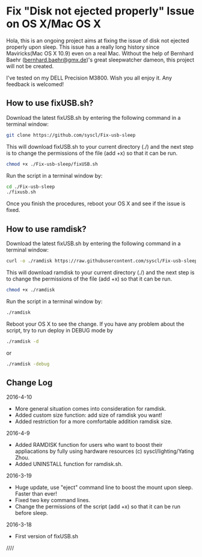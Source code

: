Fix "Disk not ejected properly" Issue on OS X/Mac OS X
============

Hola, this is an ongoing project aims at fixing the issue of disk not ejected properly upon sleep. This issue has a really long history since Maviricks(Mac OS X 10.9) even on a real Mac. Without the help of Bernhard Baehr (bernhard.baehr@gmx.de)'s great sleepwatcher dameon, this project will not be created. 

I've tested on my DELL Precision M3800. Wish you all enjoy it. Any feedback is welcomed! 

How to use fixUSB.sh?
----------------
Download the latest fixUSB.sh by entering the following command in a terminal window:

``` sh
git clone https://github.com/syscl/Fix-usb-sleep
```


This will download fixUSB.sh to your current directory (./) and the next step is to change the permissions of the file (add +x) so that it can be run.
 
``` sh
chmod +x ./Fix-usb-sleep/fixUSB.sh
```


Run the script in a terminal window by:

``` sh
cd ./Fix-usb-sleep
./fixusb.sh
```

Once you finish the procedures, reboot your OS X and see if the issue is fixed.

How to use ramdisk?
----------------
Download the latest fixUSB.sh by entering the following command in a terminal window:

``` sh
curl -o ./ramdisk https://raw.githubusercontent.com/syscl/Fix-usb-sleep/master/ramdisk.sh
```

This will download ramdisk to your current directory (./) and the next step is to change the permissions of the file (add +x) so that it can be run.

``` sh
chmod +x ./ramdisk
```

Run the script in a terminal window by:

``` sh
./ramdisk
```
Reboot your OS X to see the change. If you have any problem about the script, try to run deploy in DEBUG mode by
```sh
./ramdisk -d
```
or
```sh
./ramdisk -debug
```

Change Log
----------------

2016-4-10

- More general situation comes into consideration for ramdisk.
- Added custom size function: add size of ramdisk you want!
- Added restriction for a more comfortable addition ramdisk size.

2016-4-9

- Added RAMDISK function for users who want to boost their appliacations by fully using hardware resources (c) syscl/lighting/Yating Zhou.
- Added UNINSTALL function for ramdisk.sh.

2016-3-19

- Huge update, use "eject" command line to boost the mount upon sleep. Faster than ever!
- Fixed two key command lines.
- Change the permissions of the script (add +x) so that it can be run before sleep.

2016-3-18

- First version of fixUSB.sh

////
